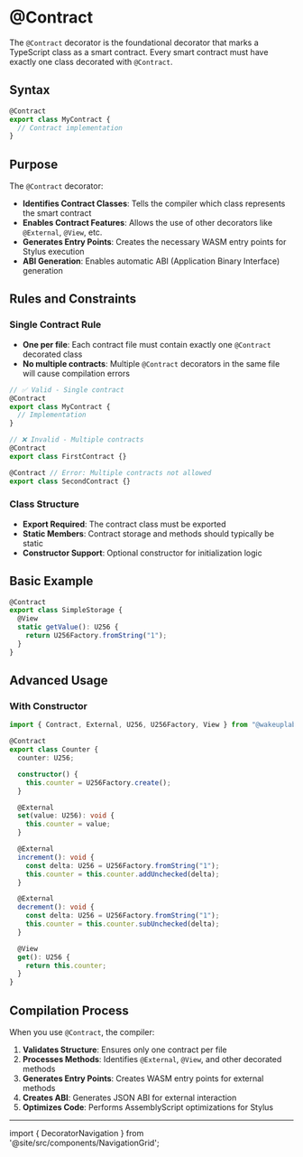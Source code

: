 # @Contract

The `@Contract` decorator is the foundational decorator that marks a TypeScript class as a smart contract. Every smart contract must have exactly one class decorated with `@Contract`.

## Syntax

```typescript
@Contract
export class MyContract {
  // Contract implementation
}
```

## Purpose

The `@Contract` decorator:

- **Identifies Contract Classes**: Tells the compiler which class represents the smart contract
- **Enables Contract Features**: Allows the use of other decorators like `@External`, `@View`, etc.
- **Generates Entry Points**: Creates the necessary WASM entry points for Stylus execution
- **ABI Generation**: Enables automatic ABI (Application Binary Interface) generation

## Rules and Constraints

### Single Contract Rule

- **One per file**: Each contract file must contain exactly one `@Contract` decorated class
- **No multiple contracts**: Multiple `@Contract` decorators in the same file will cause compilation errors

```typescript
// ✅ Valid - Single contract
@Contract
export class MyContract {
  // Implementation
}

// ❌ Invalid - Multiple contracts
@Contract
export class FirstContract {}

@Contract // Error: Multiple contracts not allowed
export class SecondContract {}
```

### Class Structure

- **Export Required**: The contract class must be exported
- **Static Members**: Contract storage and methods should typically be static
- **Constructor Support**: Optional constructor for initialization logic

## Basic Example

```typescript
@Contract
export class SimpleStorage {
  @View
  static getValue(): U256 {
    return U256Factory.fromString("1");
  }
}
```

## Advanced Usage

### With Constructor

```typescript
import { Contract, External, U256, U256Factory, View } from "@wakeuplabs/as-stylus";

@Contract
export class Counter {
  counter: U256;

  constructor() {
    this.counter = U256Factory.create();
  }

  @External
  set(value: U256): void {
    this.counter = value;
  }

  @External
  increment(): void {
    const delta: U256 = U256Factory.fromString("1");
    this.counter = this.counter.addUnchecked(delta);
  }

  @External
  decrement(): void {
    const delta: U256 = U256Factory.fromString("1");
    this.counter = this.counter.subUnchecked(delta);
  }

  @View
  get(): U256 {
    return this.counter;
  }
}
```

## Compilation Process

When you use `@Contract`, the compiler:

1. **Validates Structure**: Ensures only one contract per file
2. **Processes Methods**: Identifies `@External`, `@View`, and other decorated methods
3. **Generates Entry Points**: Creates WASM entry points for external methods
4. **Creates ABI**: Generates JSON ABI for external interaction
5. **Optimizes Code**: Performs AssemblyScript optimizations for Stylus

---

import { DecoratorNavigation } from '@site/src/components/NavigationGrid';

<DecoratorNavigation />
